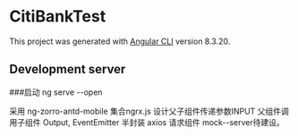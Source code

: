 # CitiBankTest

This project was generated with [Angular CLI](https://github.com/angular/angular-cli) version 8.3.20.

## Development server

###启动 ng serve --open 

采用 ng-zorro-antd-mobile
集合ngrx.js
设计父子组件传递参数INPUT 
父组件调用子组件 Output, EventEmitter
半封装 axios 请求组件
mock--server待建设。